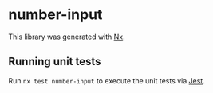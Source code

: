 # number-input

This library was generated with [Nx](https://nx.dev).

## Running unit tests

Run `nx test number-input` to execute the unit tests via [Jest](https://jestjs.io).
